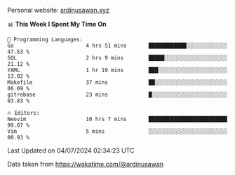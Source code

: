 Personal website: [ardinusawan.xyz](https://ardinusawan.xyz)

<!--START_SECTION:waka-->
📊 **This Week I Spent My Time On** 

```text
💬 Programming Languages: 
Go                       4 hrs 51 mins       ████████████░░░░░░░░░░░░░   47.53 % 
SQL                      2 hrs 9 mins        █████░░░░░░░░░░░░░░░░░░░░   21.12 % 
YAML                     1 hr 19 mins        ███░░░░░░░░░░░░░░░░░░░░░░   13.02 % 
Makefile                 37 mins             ██░░░░░░░░░░░░░░░░░░░░░░░   06.09 % 
gitrebase                23 mins             █░░░░░░░░░░░░░░░░░░░░░░░░   03.83 % 

🔥 Editors: 
Neovim                   10 hrs 7 mins       █████████████████████████   99.07 % 
Vim                      5 mins              ░░░░░░░░░░░░░░░░░░░░░░░░░   00.93 % 
```


 Last Updated on 04/07/2024 02:34:23 UTC
<!--END_SECTION:waka-->
Data taken from https://wakatime.com/@ardinusawan
